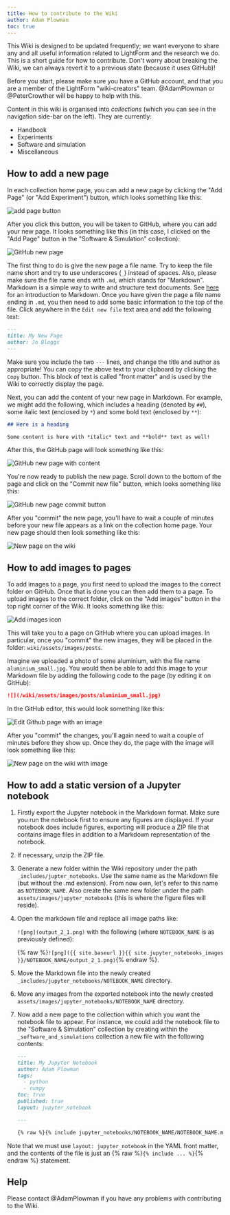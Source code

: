 ```yaml
---
title: How to contribute to the Wiki
author: Adam Plowman
toc: true
---
```


This Wiki is designed to be updated frequently; we want everyone to share any and all useful information related to LightForm and the research we do. This is a short guide for how to contribute. Don't worry about breaking the Wiki, we can always revert it to a previous state (because it uses GitHub)!

Before you start, please make sure you have a GitHub account, and that you are a member of the LightForm "wiki-creators" team. @AdamPlowman or @PeterCrowther will be happy to help with this.

Content in this wiki is organised into *collections* (which you can see in the navigation side-bar on the left). They are currently:

- Handbook
- Experiments
- Software and simulation
- Miscellaneous

## How to add a new page

In each collection home page, you can add a new page by clicking the "Add Page" (or "Add Experiment") button, which looks something like this:

![add page button](/wiki/assets/images/site/add_page_button.png)

After you click this button, you will be taken to GitHub, where you can add your new page. It looks something like this (in this case, I clicked on the "Add Page" button in the "Software & Simulation" collection):

![GitHub new page](/wiki/assets/images/site/new_page_github.png)

The first thing to do is give the new page a file name. Try to keep the file name short and try to use underscores (`_`) instead of spaces. Also, please make sure the file name ends with `.md`, which stands for "Markdown". Markdown is a simple way to write and structure text documents. See [here](https://guides.github.com/features/mastering-markdown/) for an introduction to Markdown. Once you have given the page a file name ending in `.md`, you then need to add some basic information to the top of the file. Click anywhere in the `Edit new file` text area and add the following text:

```markdown
---
title: My New Page
author: Jo Bloggs
---
```

Make sure you include the two `---` lines, and change the title and author as appropriate! You can copy the above text to your clipboard by clicking the `Copy` button. This block of text is called "front matter" and is used by the Wiki to correctly display the page.

Next, you can add the content of your new page in Markdown. For example, we might add the following, which includes a heading (denoted by `##`), some italic text (enclosed by `*`) and some bold text (enclosed by `**`):

```markdown
## Here is a heading

Some content is here with *italic* text and **bold** text as well!
```

After this, the GitHub page will look something like this:

![GitHub new page with content](/wiki/assets/images/site/new_page_github_with_content.png)

You're now ready to publish the new page. Scroll down to the bottom of the page and click on the "Commit new file" button, which looks something like this:

![GitHub new page commit button](/wiki/assets/images/site/new_page_github_commit_button.png)

After you "commit" the new page, you'll have to wait a couple of minutes before your new file appears as a link on the collection home page. Your new page should then look something like this:

![New page on the wiki](/wiki/assets/images/site/new_page_final.png)

## How to add images to pages

To add images to a page, you first need to upload the images to the correct folder on GitHub. Once that is done you can then add them to a page. To upload images to the correct folder, click on the "Add images" button in the top right corner of the Wiki. It looks something like this:

![Add images icon](/wiki/assets/images/site/add_images_button.png)

This will take you to a page on GitHub where you can upload images. In particular, once you "commit" the new images, they will be placed in the folder: `wiki/assets/images/posts`.

Imagine we uploaded a photo of some aluminium, with the file name `aluminium_small.jpg`. You would then be able to add this image to your Markdown file by adding the following code to the page (by editing it on GitHub):

```markdown
![](/wiki/assets/images/posts/aluminium_small.jpg)
```

In the GitHub editor, this would look something like this:

![Edit Github page with an image](/wiki/assets/images/site/edit_github_page_image.png)

After you "commit" the changes, you'll again need to wait a couple of minutes before they show up. Once they do, the page with the image will look something like this:

![New page on the wiki with image](/wiki/assets/images/site/new_page_final_image.png)

## How to add a static version of a Jupyter notebook

1. Firstly export the Jupyter notebook in the Markdown format. Make sure you run the notebook first to ensure any figures are displayed. If your notebook does include figures, exporting will produce a ZIP file that contains image files in addition to a Markdown representation of the notebook.
2. If necessary, unzip the ZIP file.
3. Generate a new folder within the Wiki repository under the path `_includes/jupter_notebooks`. Use the same name as the Markdown file (but without the .md extension). From now own, let's refer to this name as `NOTEBOOK_NAME`. Also create the same new folder under the path `assets/images/jupyter_notebooks` (this is where the figure files will reside).
3. Open the markdown file and replace all image paths like:

    `![png](output_2_1.png)` with the following (where `NOTEBOOK_NAME` is as previously defined):

    {% raw %}`![png]({{ site.baseurl }}{{ site.jupyter_notebooks_images }}/NOTEBOOK_NAME/output_2_1.png)`{% endraw %}.

4. Move the Markdown file into the newly created `_includes/jupyter_notebooks/NOTEBOOK_NAME` directory.
5. Move any images from the exported notebook into the newly created `assets/images/jupyter_notebooks/NOTEBOOK_NAME` directory.
6. Now add a new page to the collection within which you want the notebook file to appear. For instance, we could add the notebook file to the "Software & Simulation" collection by creating within the `_software_and_simulations` collection a new file with the following contents:
    
    ```markdown
    ---
    title: My Jupyter Notebook
    author: Adam Plowman
    tags:
      - python
      - numpy
    toc: true
    published: true
    layout: jupyter_notebook

    ---

    {% raw %}{% include jupyter_notebooks/NOTEBOOK_NAME/NOTEBOOK_NAME.md %}{% endraw %}

    ```

  Note that we must use `layout: jupyter_notebook` in the YAML front matter, and the contents of the file is just an {% raw %}`{% include ... %}`{% endraw %} statement.

## Help

Please contact @AdamPlowman if you have any problems with contributing to the Wiki.
